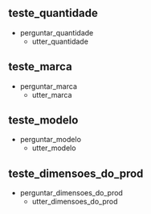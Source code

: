 ## teste_quantidade
* perguntar_quantidade
    - utter_quantidade

## teste_marca
* perguntar_marca
    - utter_marca

## teste_modelo
* perguntar_modelo
    - utter_modelo

## teste_dimensoes_do_prod
* perguntar_dimensoes_do_prod
    - utter_dimensoes_do_prod

